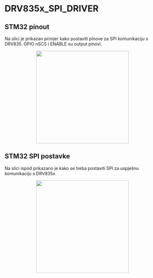 # DRV835x_SPI_DRIVER

## STM32 pinout

Na slici je prikazan primjer kako postaviti pinove za SPI komunikaciju s DRV835. GPIO nSCS i ENABLE su output pinovi.

<p align="center">
<img src= "https://user-images.githubusercontent.com/57504883/146928233-f9df12b1-8e6a-4a04-a993-4070ec6f733c.jpg" width="300" height="300"/>
</p>

## STM32 SPI postavke

Na slici ispod prikazano je kako se treba postaviti SPI za uspješnu komunikaciju s DRV835x

<p align="center">
<img src= "https://user-images.githubusercontent.com/57504883/146929229-4994da1f-f411-407d-b771-aed2fcdd3fd4.jpg" width="300" height="300"/>
</p>
